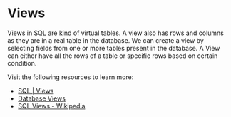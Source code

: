 # Views

Views in SQL are kind of virtual tables. A view also has rows and columns as they are in a real table in the database. We can create a view by selecting fields from one or more tables present in the database. A View can either have all the rows of a table or specific rows based on certain condition.

Visit the following resources to learn more:

- [SQL | Views](https://www.geeksforgeeks.org/sql-views/)
- [Database Views](https://www.ibm.com/docs/en/eamfoc/7.6.0?topic=structure-views)
- [SQL Views - Wikipedia](<https://en.wikipedia.org/wiki/View_(SQL)>)
